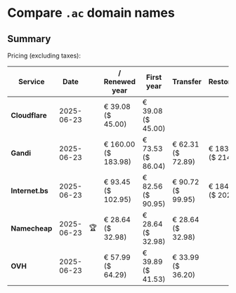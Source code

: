 # Compare `.ac` domain names

## Summary

Pricing (excluding taxes):

| Service | Date |  | / Renewed year | First year | Transfer | Restoration |
|--|--|--|--|--|--|--|
| **Cloudflare** | 2025-06-23 |  | € 39.08<br>($ 45.00) | € 39.08<br>($ 45.00) |  |  |
| **Gandi** | 2025-06-23 |  | € 160.00<br>($ 183.98) | € 73.53<br>($ 86.04) | € 62.31<br>($ 72.89) | € 183.05<br>($ 214.18) |
| **Internet.bs** | 2025-06-23 |  | € 93.45<br>($ 102.95) | € 82.56<br>($ 90.95) | € 90.72<br>($ 99.95) | € 184.25<br>($ 202.95) |
| **Namecheap** | 2025-06-23 | 🏆 | € 28.64<br>($ 32.98) | € 28.64<br>($ 32.98) | € 28.64<br>($ 32.98) |  |
| **OVH** | 2025-06-23 |  | € 57.99<br>($ 64.29) | € 39.89<br>($ 41.53) | € 33.99<br>($ 36.20) |  |
